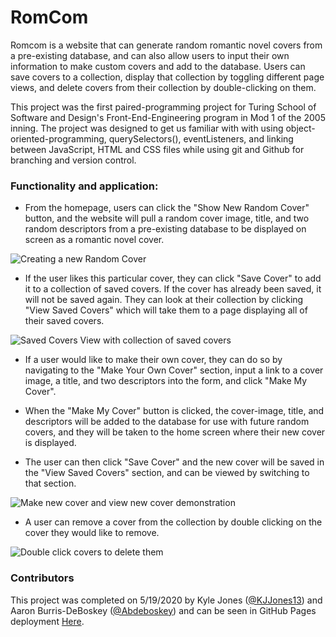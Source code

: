 
# RomCom

Romcom is a website that can generate random romantic novel covers from a pre-existing database, and can also allow users to input their own information to make custom covers and add to the database. Users can save covers to a collection, display that collection by toggling different page views, and delete covers from their collection by double-clicking on them.

This project was the first paired-programming project for Turing School of Software and Design's Front-End-Engineering program in Mod 1 of the 2005 inning. The project was designed to get us familiar with with using object-oriented-programming, querySelectors(), eventListeners, and linking between JavaScript, HTML and CSS files while using git and Github for branching and version control.

### Functionality and application:

* From the homepage, users can click the "Show New Random Cover" button, and the website will pull a random cover image, title, and two random descriptors from a pre-existing database to be displayed on screen as a romantic novel cover.

![Creating a new Random Cover](screenshots/new_random_cover.gif)

* If the user likes this particular cover, they can click "Save Cover" to add it to a collection of saved covers. If the cover has already been saved, it will not be saved again. They can look at their collection by clicking "View Saved Covers" which will take them to a page displaying all of their saved covers.

![Saved Covers View with collection of saved covers](screenshots/save_and_view_saved.gif)

* If a user would like to make their own cover, they can do so by navigating to the "Make Your Own Cover" section, input a link to a cover image, a title, and two descriptors into the form, and click "Make My Cover".

*  When the "Make My Cover" button is clicked, the cover-image, title, and descriptors will be added to the database for use with future random covers, and they will be taken to the home screen where their new cover is displayed. 

* The user can then click "Save Cover" and the new cover will be saved in the "View Saved Covers" section, and can be viewed by switching to that section.

![Make new cover and view new cover demonstration](screenshots/make_new_cover.gif)

* A user can remove a cover from the collection by double clicking on the cover they would like to remove.

![Double click covers to delete them](screenshots/delete_covers.gif)

### Contributors

This project was completed on 5/19/2020 by Kyle Jones ([@KJJones13](https://github.com/KJJones13)) and Aaron Burris-DeBoskey ([@Abdeboskey](https://github.com/Abdeboskey)) and can be seen in GitHub Pages deployment [Here](https://kjjones13.github.io/romcom/).
